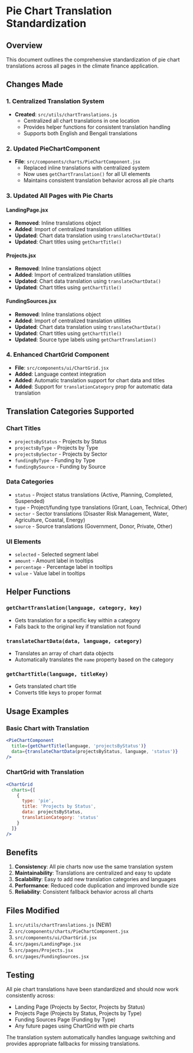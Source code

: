 # Pie Chart Translation Standardization

## Overview
This document outlines the comprehensive standardization of pie chart translations across all pages in the climate finance application.

## Changes Made

### 1. Centralized Translation System
- **Created**: `src/utils/chartTranslations.js`
  - Centralized all chart translations in one location
  - Provides helper functions for consistent translation handling
  - Supports both English and Bengali translations

### 2. Updated PieChartComponent
- **File**: `src/components/charts/PieChartComponent.jsx`
  - Replaced inline translations with centralized system
  - Now uses `getChartTranslation()` for all UI elements
  - Maintains consistent translation behavior across all pie charts

### 3. Updated All Pages with Pie Charts

#### LandingPage.jsx
- **Removed**: Inline translations object
- **Added**: Import of centralized translation utilities
- **Updated**: Chart data translation using `translateChartData()`
- **Updated**: Chart titles using `getChartTitle()`

#### Projects.jsx
- **Removed**: Inline translations object
- **Added**: Import of centralized translation utilities
- **Updated**: Chart data translation using `translateChartData()`
- **Updated**: Chart titles using `getChartTitle()`

#### FundingSources.jsx
- **Removed**: Inline translations object
- **Added**: Import of centralized translation utilities
- **Updated**: Chart data translation using `translateChartData()`
- **Updated**: Chart titles using `getChartTitle()`
- **Updated**: Source type labels using `getChartTranslation()`

### 4. Enhanced ChartGrid Component
- **File**: `src/components/ui/ChartGrid.jsx`
- **Added**: Language context integration
- **Added**: Automatic translation support for chart data and titles
- **Added**: Support for `translationCategory` prop for automatic data translation

## Translation Categories Supported

### Chart Titles
- `projectsByStatus` - Projects by Status
- `projectsByType` - Projects by Type
- `projectsBySector` - Projects by Sector
- `fundingByType` - Funding by Type
- `fundingBySource` - Funding by Source

### Data Categories
- `status` - Project status translations (Active, Planning, Completed, Suspended)
- `type` - Project/funding type translations (Grant, Loan, Technical, Other)
- `sector` - Sector translations (Disaster Risk Management, Water, Agriculture, Coastal, Energy)
- `source` - Source translations (Government, Donor, Private, Other)

### UI Elements
- `selected` - Selected segment label
- `amount` - Amount label in tooltips
- `percentage` - Percentage label in tooltips
- `value` - Value label in tooltips

## Helper Functions

### `getChartTranslation(language, category, key)`
- Gets translation for a specific key within a category
- Falls back to the original key if translation not found

### `translateChartData(data, language, category)`
- Translates an array of chart data objects
- Automatically translates the `name` property based on the category

### `getChartTitle(language, titleKey)`
- Gets translated chart title
- Converts title keys to proper format

## Usage Examples

### Basic Chart with Translation
```jsx
<PieChartComponent
  title={getChartTitle(language, 'projectsByStatus')}
  data={translateChartData(projectsByStatus, language, 'status')}
/>
```

### ChartGrid with Translation
```jsx
<ChartGrid
  charts={[
    {
      type: 'pie',
      title: 'Projects by Status',
      data: projectsByStatus,
      translationCategory: 'status'
    }
  ]}
/>
```

## Benefits

1. **Consistency**: All pie charts now use the same translation system
2. **Maintainability**: Translations are centralized and easy to update
3. **Scalability**: Easy to add new translation categories and languages
4. **Performance**: Reduced code duplication and improved bundle size
5. **Reliability**: Consistent fallback behavior across all charts

## Files Modified

1. `src/utils/chartTranslations.js` (NEW)
2. `src/components/charts/PieChartComponent.jsx`
3. `src/components/ui/ChartGrid.jsx`
4. `src/pages/LandingPage.jsx`
5. `src/pages/Projects.jsx`
6. `src/pages/FundingSources.jsx`

## Testing

All pie chart translations have been standardized and should now work consistently across:
- Landing Page (Projects by Sector, Projects by Status)
- Projects Page (Projects by Status, Projects by Type)
- Funding Sources Page (Funding by Type)
- Any future pages using ChartGrid with pie charts

The translation system automatically handles language switching and provides appropriate fallbacks for missing translations. 